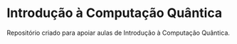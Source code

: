 # Introdução à Computação Quântica

Repositório criado para apoiar aulas de Introdução à Computação Quântica.
